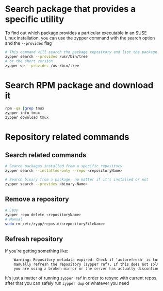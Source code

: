 # Search package that provides a specific utility
To find out which package provides a particular executable in an SUSE Linux installation, you can use the zypper command with the search option and the `--provides` flag
```sh
# This command will search the package repository and list the package that provides the tree executable.
zypper search --provides /usr/bin/tree
# or the short version
zypper se --provides /usr/bin/tree
```

# Search RPM package and download it
```sh
rpm -qa |grep tmux
zypper info tmux
zypper download tmux
```

# Repository related commands
## Search related commands
```sh
# Search packages installed from a specific repository
zypper search --installed-only --repo <repositoryName>

# Search binary from a package, no matter if it's installed or not
zypper search --provides <binary-Name>
```

## Remove a repository
```sh
# Easy
zypper repo delete <repositoryName>
# Manual
sudo rm /etc/zypp/repos.d/<repositoryFileName>
```

## Refresh repository
If you're getting something like:
```txt
    Warning: Repository metadata expired: Check if 'autorefresh' is turned on (zypper lr), otherwise                                                                                                                                    
    manually refresh the repository (zypper ref). If this does not solve the issue, it could be that                                                                                                                                    
    you are using a broken mirror or the server has actually discontinued to support the repository. 
```
It's just a matter of running `zypper ref` in order to resync with current repos, after that you can safely
run `zypper dup` or whatever you need

